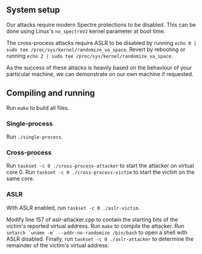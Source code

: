 ## System setup
Our attacks require modern Spectre protections to be disabled. This can be done using Linux's `no_spectreV2` kernel parameter at boot time.

The cross-process attacks require ASLR to be disabled by running `echo 0 | sudo tee /proc/sys/kernel/randomize_va_space`. Revert by rebooting or running `echo 2 | sudo tee /proc/sys/kernel/randomize_va_space`.

As the success of these attacks is heavily based on the behaviour of your particular machine, we can demonstrate on our own machine if requested.

## Compiling and running
Run `make` to build all files.

### Single-process
Run `./single-process`.

### Cross-process
Run `taskset -c 0 ./cross-process-attacker` to start the attacker on virtual core 0. Run `taskset -c 0 ./cross-process-victim` to start the victim on the same core.

### ASLR
With ASLR enabled, run `taskset -c 0 ./aslr-victim`.

Modify line 157 of aslr-attacker.cpp to contain the starting bits of the victim's reported virtual address. Run `make` to compile the attacker. Run ``setarch `uname -m` --addr-no-randomize /bin/bash`` to open a shell with ASLR disabled. Finally, run `taskset -c 0 ./aslr-attacker` to determine the remainder of the victim's virtual address.